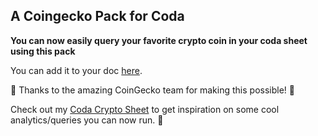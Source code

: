 ## A Coingecko Pack for Coda

****You can now easily query your favorite crypto coin in your coda sheet using this pack****

You can add it to your doc [here](https://coda.io/packs/coingecko-11746).

🙏 Thanks to the amazing CoinGecko team for making this possible! 🎉

Check out my [Coda Crypto Sheet](https://coda.io/@niklas-benjamin-muegge/crypto) to get inspiration on some cool analytics/queries you can now run. 💪
